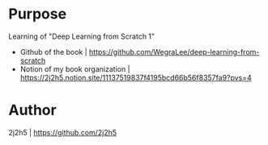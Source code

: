 # Purpose
Learning of "Deep Learning from Scratch 1"

- Github of the book | https://github.com/WegraLee/deep-learning-from-scratch
- Notion of my book organization | https://2j2h5.notion.site/11137519837f4195bcd66b56f8357fa9?pvs=4

# Author
2j2h5 | https://github.com/2j2h5